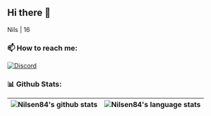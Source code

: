 ## Hi there 👋
Nils | 16

### 📫 How to reach me:  
[![Discord](https://img.shields.io/badge/-nils%235281-%235662f6?logo=discord&style=flat-square&logoColor=white)](https://discordapp.com/users/285335363944316928)

### 📊 Github Stats:
| <img align="center" src="https://github-readme-stats.vercel.app/api?username=Nilsen84&show_icons=true&hide_border=true" alt="Nilsen84's github stats"/> | <img align="center" src="https://github-readme-stats.vercel.app/api/top-langs/?username=Nilsen84&layout=compact&hide_border=true&exclude_repo=mcp-1.8.9" alt="Nilsen84's language stats"/> |
| ----------- | ----------- |
